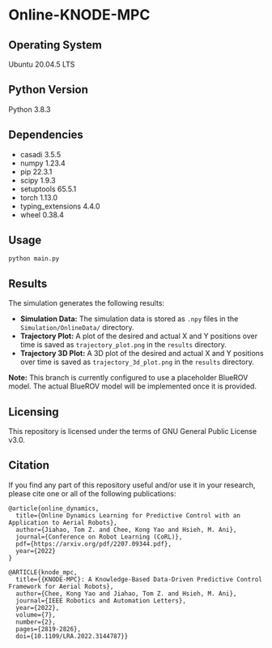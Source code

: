 # Online-KNODE-MPC
## Operating System 
Ubuntu 20.04.5 LTS

## Python Version
Python 3.8.3

## Dependencies
- casadi            3.5.5
- numpy             1.23.4
- pip               22.3.1
- scipy             1.9.3
- setuptools        65.5.1
- torch             1.13.0
- typing_extensions 4.4.0
- wheel             0.38.4  

## Usage
```python main.py```

## Results
The simulation generates the following results:

*   **Simulation Data:** The simulation data is stored as `.npy` files in the `Simulation/OnlineData/` directory.
*   **Trajectory Plot:** A plot of the desired and actual X and Y positions over time is saved as `trajectory_plot.png` in the `results` directory.
*   **Trajectory 3D Plot:** A 3D plot of the desired and actual X and Y positions over time is saved as `trajectory_3d_plot.png` in the `results` directory.

**Note:** This branch is currently configured to use a placeholder BlueROV model. The actual BlueROV model will be implemented once it is provided.

## Licensing

This repository is licensed under the terms of GNU General Public License v3.0.

## Citation
If you find any part of this repository useful and/or use it in your research, please cite one or all of the following publications:

    @article{online_dynamics,
      title={Online Dynamics Learning for Predictive Control with an Application to Aerial Robots},
      author={Jiahao, Tom Z. and Chee, Kong Yao and Hsieh, M. Ani},
      journal={Conference on Robot Learning (CoRL)},
      pdf={https://arxiv.org/pdf/2207.09344.pdf},
      year={2022}
    }

    @ARTICLE{knode_mpc,
      title={{KNODE-MPC}: A Knowledge-Based Data-Driven Predictive Control Framework for Aerial Robots}, 
      author={Chee, Kong Yao and Jiahao, Tom Z. and Hsieh, M. Ani},
      journal={IEEE Robotics and Automation Letters}, 
      year={2022},
      volume={7},
      number={2},
      pages={2819-2826},
      doi={10.1109/LRA.2022.3144787}}
